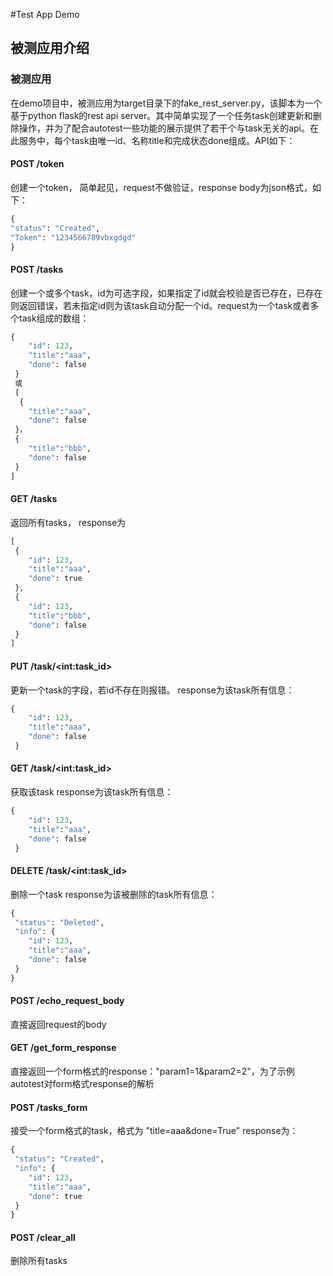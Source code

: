 #Test App Demo

## 被测应用介绍
### 被测应用
在demo项目中，被测应用为target目录下的fake_rest_server.py，该脚本为一个基于python flask的rest api server。其中简单实现了一个任务task创建更新和删除操作，并为了配合autotest一些功能的展示提供了若干个与task无关的api。在此服务中，每个task由唯一id、名称title和完成状态done组成。API如下：
#### POST /token
创建一个token，
简单起见，request不做验证，response body为json格式，如下：
 ```python
{
 "status": "Created",
 "Token": "1234566789vbxgdgd"
 }
```
#### POST /tasks
创建一个或多个task，id为可选字段，如果指定了id就会校验是否已存在，已存在则返回错误，若未指定id则为该task自动分配一个id。request为一个task或者多个task组成的数组：
```python
{
 	"id": 123,
	"title":"aaa",
	"done": false
 }
 或
 [
  {
	"title":"aaa",
	"done": false
 }，
 {
	"title":"bbb",
	"done": false
 }
]
```

#### GET  /tasks
返回所有tasks， response为
```python
[
 {
 	"id": 123,
	"title":"aaa",
	"done": true
 },
 {
 	"id": 123,
	"title":"bbb",
	"done": false
 }
]
```

#### PUT  /task/\<int:task_id\>
更新一个task的字段，若id不存在则报错。
response为该task所有信息：
```python
{
 	"id": 123,
	"title":"aaa",
	"done": false
 }
```

#### GET  /task/\<int:task_id\>
获取该task
response为该task所有信息：
```python
{
 	"id": 123,
	"title":"aaa",
	"done": false
 }
```

#### DELETE /task/\<int:task_id\>
删除一个task
response为该被删除的task所有信息：
```python
{
 "status": "Deleted",
 "info": {
 	"id": 123,
	"title":"aaa",
	"done": false
 }
}
```

#### POST  /echo_request_body
直接返回request的body

#### GET  /get_form_response
直接返回一个form格式的response："param1=1&param2=2"，为了示例autotest对form格式response的解析

#### POST  /tasks_form
接受一个form格式的task，格式为
"title=aaa&done=True"
response为：
```python
{
 "status": "Created",
 "info": {
 	"id": 123,
	"title":"aaa",
	"done": true
 }
}
```

#### POST  /clear_all
删除所有tasks